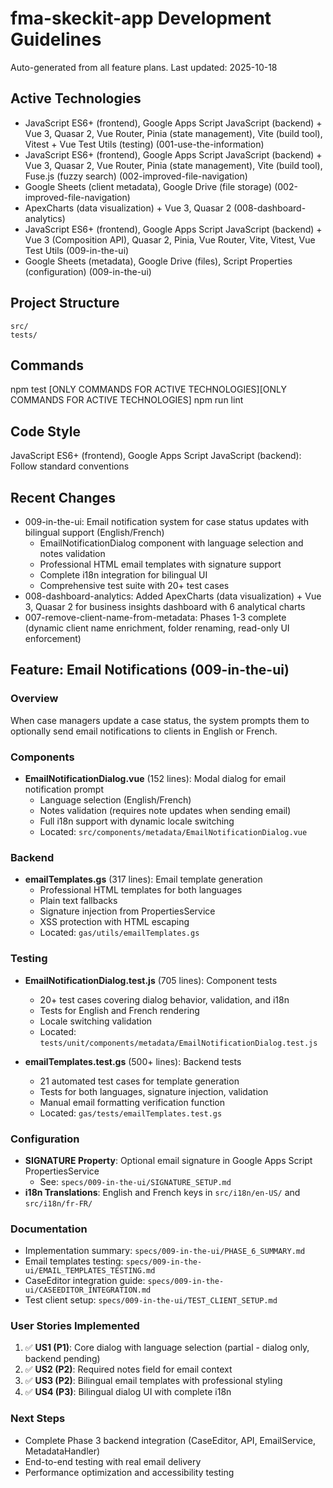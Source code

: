 # fma-skeckit-app Development Guidelines

Auto-generated from all feature plans. Last updated: 2025-10-18

## Active Technologies
- JavaScript ES6+ (frontend), Google Apps Script JavaScript (backend) + Vue 3, Quasar 2, Vue Router, Pinia (state management), Vite (build tool), Vitest + Vue Test Utils (testing) (001-use-the-information)
- JavaScript ES6+ (frontend), Google Apps Script JavaScript (backend) + Vue 3, Quasar 2, Vue Router, Pinia (state management), Vite (build tool), Fuse.js (fuzzy search) (002-improved-file-navigation)
- Google Sheets (client metadata), Google Drive (file storage) (002-improved-file-navigation)
- ApexCharts (data visualization) + Vue 3, Quasar 2 (008-dashboard-analytics)
- JavaScript ES6+ (frontend), Google Apps Script JavaScript (backend) + Vue 3 (Composition API), Quasar 2, Pinia, Vue Router, Vite, Vitest, Vue Test Utils (009-in-the-ui)
- Google Sheets (metadata), Google Drive (files), Script Properties (configuration) (009-in-the-ui)

## Project Structure
```
src/
tests/
```

## Commands
npm test [ONLY COMMANDS FOR ACTIVE TECHNOLOGIES][ONLY COMMANDS FOR ACTIVE TECHNOLOGIES] npm run lint

## Code Style
JavaScript ES6+ (frontend), Google Apps Script JavaScript (backend): Follow standard conventions

## Recent Changes
- 009-in-the-ui: Email notification system for case status updates with bilingual support (English/French)
  - EmailNotificationDialog component with language selection and notes validation
  - Professional HTML email templates with signature support
  - Complete i18n integration for bilingual UI
  - Comprehensive test suite with 20+ test cases
- 008-dashboard-analytics: Added ApexCharts (data visualization) + Vue 3, Quasar 2 for business insights dashboard with 6 analytical charts
- 007-remove-client-name-from-metadata: Phases 1-3 complete (dynamic client name enrichment, folder renaming, read-only UI enforcement)

## Feature: Email Notifications (009-in-the-ui)

### Overview
When case managers update a case status, the system prompts them to optionally send email notifications to clients in English or French.

### Components
- **EmailNotificationDialog.vue** (152 lines): Modal dialog for email notification prompt
  - Language selection (English/French)
  - Notes validation (requires note updates when sending email)
  - Full i18n support with dynamic locale switching
  - Located: `src/components/metadata/EmailNotificationDialog.vue`

### Backend
- **emailTemplates.gs** (317 lines): Email template generation
  - Professional HTML templates for both languages
  - Plain text fallbacks
  - Signature injection from PropertiesService
  - XSS protection with HTML escaping
  - Located: `gas/utils/emailTemplates.gs`

### Testing
- **EmailNotificationDialog.test.js** (705 lines): Component tests
  - 20+ test cases covering dialog behavior, validation, and i18n
  - Tests for English and French rendering
  - Locale switching validation
  - Located: `tests/unit/components/metadata/EmailNotificationDialog.test.js`

- **emailTemplates.test.gs** (500+ lines): Backend tests
  - 21 automated test cases for template generation
  - Tests for both languages, signature injection, validation
  - Manual email formatting verification function
  - Located: `gas/tests/emailTemplates.test.gs`

### Configuration
- **SIGNATURE Property**: Optional email signature in Google Apps Script PropertiesService
  - See: `specs/009-in-the-ui/SIGNATURE_SETUP.md`
- **i18n Translations**: English and French keys in `src/i18n/en-US/` and `src/i18n/fr-FR/`

### Documentation
- Implementation summary: `specs/009-in-the-ui/PHASE_6_SUMMARY.md`
- Email templates testing: `specs/009-in-the-ui/EMAIL_TEMPLATES_TESTING.md`
- CaseEditor integration guide: `specs/009-in-the-ui/CASEEDITOR_INTEGRATION.md`
- Test client setup: `specs/009-in-the-ui/TEST_CLIENT_SETUP.md`

### User Stories Implemented
1. ✅ **US1 (P1)**: Core dialog with language selection (partial - dialog only, backend pending)
2. ✅ **US2 (P2)**: Required notes field for email context
3. ✅ **US3 (P2)**: Bilingual email templates with professional styling
4. ✅ **US4 (P3)**: Bilingual dialog UI with complete i18n

### Next Steps
- Complete Phase 3 backend integration (CaseEditor, API, EmailService, MetadataHandler)
- End-to-end testing with real email delivery
- Performance optimization and accessibility testing

<!-- MANUAL ADDITIONS START -->
<!-- MANUAL ADDITIONS END -->

